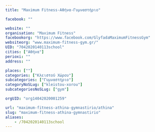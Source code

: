 ```yaml
---
title: "Maximum Fitness-Αθήνα-Γυμναστήριο"

facebook: ""

website: ""
organisation: "Maximum Fitness"
facebookorg: "https://www.facebook.com/GlyfadaMaximumFitnessGym"
websiteorg: "www.maximum-fitness-gym.gr/"
UID: "7042020140113school"
cities: ["Αθήνα"]
perioxi: ""
address: ""

places: [""]
categories: ["Κλειστού Χώρου"]
subcategories: ["Γυμναστήριο"]
categoryNoSLug: ["kleistou-xorou"]
subcategoriesNoSLug: ["gym"]

orgUID: "org14042020001259"

url: "maximum-fitness-athina-gymnastirio/athina"
slug: "maximum-fitness-athina-gymnastirio"
aliases:
    - /7042020140113school
---
```





